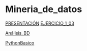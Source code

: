 # Mineria_de_datos
[PRESENTACIÓN](https://github.com/JorgeZ1565/Mineria_de_datos/blob/master/Presentacion_VisualizacionDeDatos_7.pdf)
[EJERCICIO_1_03](https://github.com/ManuelR37/MineriaDatos/blob/master/Mineria_de_datos_003/Ejercicio1.pdf)



[Análisis_BD](https://github.com/JorgeZ1565/Mineria_de_datos/blob/master/AnalisisBD_1565813.pdf)

[PythonBasico](https://github.com/JorgeZ1565/Mineria_de_datos/blob/master/PythonBasico_1565813.ipynb)
